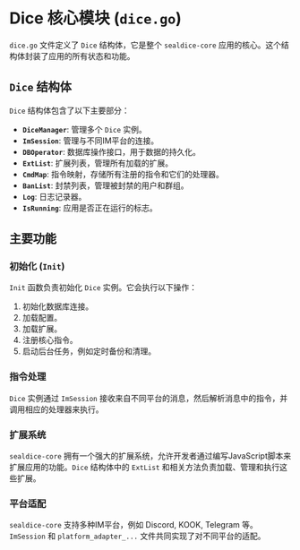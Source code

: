 # Dice 核心模块 (`dice.go`)

`dice.go` 文件定义了 `Dice` 结构体，它是整个 `sealdice-core` 应用的核心。这个结构体封装了应用的所有状态和功能。

## `Dice` 结构体

`Dice` 结构体包含了以下主要部分：

- **`DiceManager`**: 管理多个 `Dice` 实例。
- **`ImSession`**: 管理与不同IM平台的连接。
- **`DBOperator`**: 数据库操作接口，用于数据的持久化。
- **`ExtList`**: 扩展列表，管理所有加载的扩展。
- **`CmdMap`**: 指令映射，存储所有注册的指令和它们的处理器。
- **`BanList`**: 封禁列表，管理被封禁的用户和群组。
- **`Log`**: 日志记录器。
- **`IsRunning`**: 应用是否正在运行的标志。

## 主要功能

### 初始化 (`Init`)

`Init` 函数负责初始化 `Dice` 实例。它会执行以下操作：

1.  初始化数据库连接。
2.  加载配置。
3.  加载扩展。
4.  注册核心指令。
5.  启动后台任务，例如定时备份和清理。

### 指令处理

`Dice` 实例通过 `ImSession` 接收来自不同平台的消息，然后解析消息中的指令，并调用相应的处理器来执行。

### 扩展系统

`sealdice-core` 拥有一个强大的扩展系统，允许开发者通过编写JavaScript脚本来扩展应用的功能。`Dice` 结构体中的 `ExtList` 和相关方法负责加载、管理和执行这些扩展。

### 平台适配

`sealdice-core` 支持多种IM平台，例如 Discord, KOOK, Telegram 等。`ImSession` 和 `platform_adapter_...` 文件共同实现了对不同平台的适配。